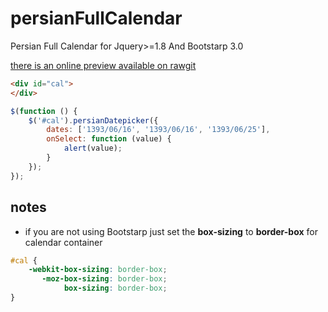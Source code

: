 persianFullCalendar
===================

Persian Full Calendar for Jquery>=1.8  And Bootstarp 3.0

[there is an online preview available on rawgit](https://rawgit.com/MostafaTech/persianFullCalendar/master/index.html)

```html
<div id="cal">
</div>
```

```javascript
$(function () {
    $('#cal').persianDatepicker({
        dates: ['1393/06/16', '1393/06/16', '1393/06/25'],
        onSelect: function (value) {
            alert(value);
        }
    });
});
```

notes
-----

- if you are not using Bootstarp just set the **box-sizing** to **border-box** for calendar container

```css
#cal {
    -webkit-box-sizing: border-box;
       -moz-box-sizing: border-box;
            box-sizing: border-box;
}
```

